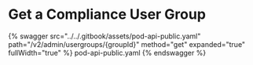 # Get a Compliance User Group

{% swagger src="../../.gitbook/assets/pod-api-public.yaml" path="/v2/admin/usergroups/{groupId}" method="get" expanded="true" fullWidth="true" %} pod-api-public.yaml {% endswagger %}